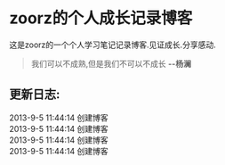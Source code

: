 zoorz的个人成长记录博客
=======
这是zoorz的一个个人学习笔记记录博客.见证成长.分享感动.
> 我们可以不成熟,但是我们不可以不成长
> __--杨澜__

更新日志:
------------
2013-9-5 11:44:14 创建博客  
2013-9-5 11:44:14 创建博客  
2013-9-5 11:44:14 创建博客  
2013-9-5 11:44:14 创建博客  
